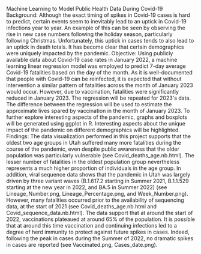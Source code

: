Machine Learning to Model Public Health Data During Covid-19
  Background: Although the exact timing of spikes in Covid-19 cases is hard to predict, certain events seem to inevitably lead to an uptick in Covid-19 infections year to year. An example of this can be seen by observing the rise in new case numbers following the holiday season, particularly following Christmas. Unfortunately, this uptick in cases tends to also lead to an uptick in death totals. It has become clear that certain demographics were uniquely impacted by the pandemic.
  Objective: Using publicly available data about Covid-19 case rates in January 2022, a machine learning linear regression model was employed to predict 7-day average Covid-19 fatalities based on the day of the month. As it is well-documented that people with Covid-19 can be reinfected, it is expected that without intervention a similar pattern of fatalities across the month of January 2023 would occur. However, due to vaccination, fatalities were significantly reduced in January 2023. The regression will be repeated for 2023's data. The difference between the regression will be used to estimate the approximate lives spared by vaccination in the month of January 2023. To further explore interesting aspects of the pandemic, graphs and boxplots will be generated using ggplot in R. Interesting aspects about the unique impact of the pandemic on different demographics will be highlighted. 
  Findings: The data visualization performed in this project supports that the oldest two age groups in Utah suffered many more fatalities during the course of the pandemic, even despite public awareness that the older population was particularly vulnerable (see Covid_deaths_age.nb.html). The lesser number of fatalities in the oldest population group nevertheless represents a much higher proportion of individuals in the age group. In addition, viral sequence data shows that the pandemic in Utah was largely driven by three variant waves (B.1.617.2 starting in Summer 2021, B.1.1.529 starting at the new year in 2022, and BA.5 in Summer 2022) (see Lineage_Number.png, Lineage_Percentage.png, and Week_Number.png). However, many fatalities occurred prior to the availability of sequencing data, at the start of 2021 (see Covid_deaths_age.nb.html and Covid_sequence_data.nb.html). The data support that at around the start of 2022, vaccinations plateaued at around 65% of the population. It is possible that at around this time vaccination and continuing infections led to a degree of herd immunity to protect against future spikes in cases. Indeed, following the peak in cases during the Summer of 2022, no dramatic spikes in cases are reported (see Vaccinated.png, Cases_date.png). 
